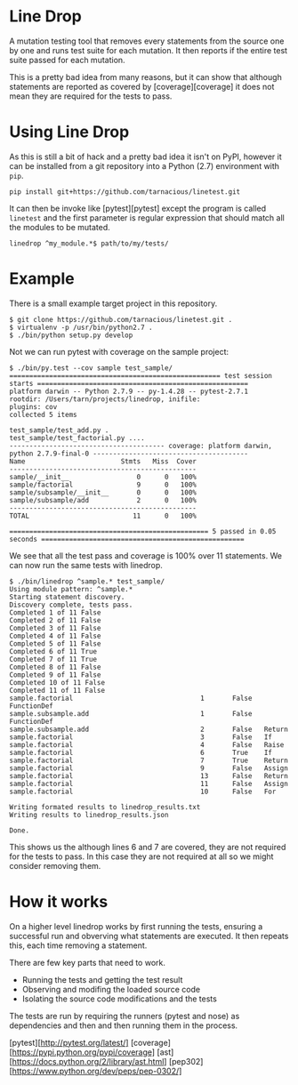 # Line Drop

A mutation testing tool that removes every statements from the source one by
one and runs test suite for each mutation. It then reports if the entire test
suite passed for each mutation.

This is a pretty bad idea from many reasons, but it can show that although
statements are reported as covered by [coverage][coverage] it does not mean
they are required for the tests to pass.

# Using Line Drop

As this is still a bit of hack and a pretty bad idea it isn't on PyPI, however
it can be installed from a git repository into a Python (2.7) environment with
`pip`.

    pip install git+https://github.com/tarnacious/linetest.git
    
It can then be invoke like [pytest][pytest] except the program is called
`linetest` and the first parameter is regular expression that should match all
the modules to be mutated.

    linedrop ^my_module.*$ path/to/my/tests/


# Example

There is a small example target project in this repository.

    $ git clone https://github.com/tarnacious/linetest.git .
    $ virtualenv -p /usr/bin/python2.7 .
    $ ./bin/python setup.py develop

Not we can run pytest with coverage on the sample project:

    $ ./bin/py.test --cov sample test_sample/
    ===================================================== test session starts =====================================================
    platform darwin -- Python 2.7.9 -- py-1.4.28 -- pytest-2.7.1
    rootdir: /Users/tarn/projects/linedrop, inifile:
    plugins: cov
    collected 5 items

    test_sample/test_add.py .
    test_sample/test_factorial.py ....
    --------------------------------------- coverage: platform darwin, python 2.7.9-final-0 ---------------------------------------
    Name                        Stmts   Miss  Cover
    -----------------------------------------------
    sample/__init__                 0      0   100%
    sample/factorial                9      0   100%
    sample/subsample/__init__       0      0   100%
    sample/subsample/add            2      0   100%
    -----------------------------------------------
    TOTAL                          11      0   100%

    ================================================== 5 passed in 0.05 seconds ===================================================

We see that all the test pass and coverage is 100% over 11 statements. We can now run the same tests with linedrop.

    $ ./bin/linedrop ^sample.* test_sample/
    Using module pattern: ^sample.*
    Starting statement discovery.
    Discovery complete, tests pass.
    Completed 1 of 11 False
    Completed 2 of 11 False
    Completed 3 of 11 False
    Completed 4 of 11 False
    Completed 5 of 11 False
    Completed 6 of 11 True
    Completed 7 of 11 True
    Completed 8 of 11 False
    Completed 9 of 11 False
    Completed 10 of 11 False
    Completed 11 of 11 False
    sample.factorial                                1       False   FunctionDef
    sample.subsample.add                            1       False   FunctionDef
    sample.subsample.add                            2       False   Return
    sample.factorial                                3       False   If
    sample.factorial                                4       False   Raise
    sample.factorial                                6       True    If
    sample.factorial                                7       True    Return
    sample.factorial                                9       False   Assign
    sample.factorial                                13      False   Return
    sample.factorial                                11      False   Assign
    sample.factorial                                10      False   For

    Writing formated results to linedrop_results.txt
    Writing results to linedrop_results.json

    Done.

This shows us the although lines 6 and 7 are covered, they are not required for the tests to pass. In this case they are not required at all so we might consider removing them.

# How it works

On a higher level linedrop works by first running the tests, ensuring a
successful run and obverving what statements are executed. It then repeats
this, each time removing a statement.

There are few key parts that need to work. 

* Running the tests and getting the test result
* Observing and modifing the loaded source code
* Isolating the source code modifications and the tests

The tests are run by requiring the runners (pytest and nose) as dependencies
and then and then running them in the process.  



[pytest][http://pytest.org/latest/]
[coverage][https://pypi.python.org/pypi/coverage]
[ast][https://docs.python.org/2/library/ast.html]
[pep302][https://www.python.org/dev/peps/pep-0302/]
